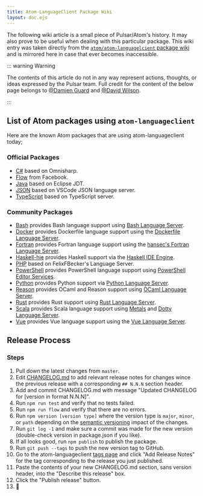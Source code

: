```yaml
---
title: Atom-LanguageClient Package Wiki
layout: doc.ejs
---
```


The following wiki article is a small piece of Pulsar/Atom's history.
It may also prove to be useful when dealing with this particular package.
This wiki entry was taken directly from the [`atom/atom-languagelcient` package wiki](https://github.com/atom/atom-languageclient/wiki) and is mirrored here in case that ever becomes inaccessible.

::: warning Warning

The contents of this article do not in any way represent actions, thoughts, or ideas expressed by the Pulsar team.
Full credit for the content of the below page belongs to [@Damien Guard](https://github.com/damieng) and [@David Wilson](https://github.com/daviwil).

:::

## List of Atom packages using `atom-languageclient`

Here are the known Atom packages that are using atom-languageclient today;

### Official Packages

- [C#](https://github.com/pulsar-edit/ide-csharp) based on Omnisharp.
- [Flow](https://github.com/flowtype/ide-flowtype) from Facebook.
- [Java](https://github.com/pulsar-edit/ide-java) based on Eclipse JDT.
- [JSON](https://github.com/pulsar-edit/ide-json) based on VSCode JSON language server.
- [TypeScript](https://github.com/pulsar-edit/ide-typescript) based on TypeScript server.

### Community Packages

- [Bash](https://github.com/mads-hartmann/ide-bash) provides Bash language support using [Bash Language Server](https://github.com/mads-hartmann/bash-language-server).
- [Docker](https://web.pulsar-edit.dev/packages/ide-docker) provides Dockerfile language support using the [Dockerfile Language Server](https://github.com/rcjsuen/dockerfile-language-server-nodejs).
- [Fortran](https://web.pulsar-edit.dev/packages/ide-fortran) provides Fortran language support using the [hansec's Fortran Language Server](https://github.com/hansec/fortran-language-server).
- [Haskell-hie](https://github.com/Tehnix/ide-haskell-hie) provides Haskell support via the [Haskell IDE Engine](https://github.com/haskell/haskell-ide-engine).
- [PHP](https://github.com/atom/ide-php) based on FelixFBecker's Language Server.
- [PowerShell](https://github.com/daviwil/ide-powershell) provides PowerShell language support using [PowerShell Editor Services](https://github.com/PowerShell/PowerShellEditorServices).
- [Python](https://github.com/lgeiger/ide-python) provides Python support via [Python Language Server](https://github.com/palantir/python-language-server).
- [Reason](https://github.com/zaaack/atom-ide-reason) provides OCaml and Reason support using [OCaml Language Server](https://github.com/freebroccolo/ocaml-language-server).
- [Rust](https://github.com/mehcode/atom-ide-rust) provides Rust support using [Rust Language Server](https://github.com/rust-lang-nursery/rls).
- [Scala](https://github.com/laughedelic/atom-ide-scala) provides Scala language support using [Metals](https://github.com/scalameta/metals) and [Dotty Language Server](http://dotty.epfl.ch/docs/usage/ide-support.html).
- [Vue](https://github.com/rwatts3/atom-ide-vue) provides Vue language support using the [Vue Language Server](https://www.npmjs.com/package/vue-language-server).

## Release Process

### Steps

1. Pull down the latest changes from `master`.
2. Edit [CHANGELOG.md](https://github.com/pulsar-edit/atom-languageclient/blob/master/CHANGELOG.md) to add relevant release notes for changes wince the previous release with a corresponding `## N.N.N` section header.
3. Add and commit CHANGELOG.md with message "Updated CHANGELOG for [version in format N.N.N]".
4. Run `npm run test` and verify that no tests failed.
5. Run `npm run flow` and verify that there are no errors.
6. Run `npm version [version type]` where the version type is `major`, `minor`, or `path` depending on the [semantic versioning](https://semver.org/) impact of the changes.
7. Run `git log -1` and make sure a commit was made for the new version (double-check version in package.json if you like).
8. If all looks good, run `npm publish` to publish the package.
9. Run `git push --tags` to push the new version tag to GitHub.
10. Go to the atom-languageclient [tags page](https://github.com/pulsar-edit/atom-languageclient/tags) and click "Add Release Notes" for the tag corresponding to the release you just published.
11. Paste the contents of your new CHANGELOG.md section, sans version header, into the "Describe this release" box.
12. Click the "Publish release" button.
13. 🎉
